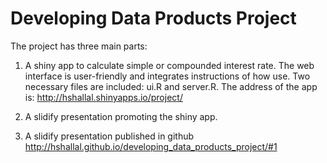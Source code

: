 Developing Data Products Project
================================

The project has three main parts:

1) A shiny app to calculate simple or compounded interest rate. The web interface is user-friendly and integrates instructions of how use. Two necessary files are included: ui.R and server.R. The address of the app is: http://hshallal.shinyapps.io/project/

2) A slidify presentation promoting the shiny app.

3) A slidify presentation published in github
http://hshallal.github.io/developing_data_products_project/#1
